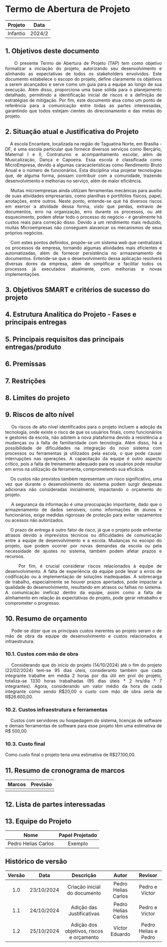 # Termo de Abertura de Projeto

| Projeto | Data |
| :---: | :---: |
| Infantio | 2024/2 |

## 1. Objetivos deste documento

<div style='text-align: justify;'>

&nbsp;&nbsp;&nbsp;&nbsp;O presente Termo de Abertura de Projeto (TAP) tem como objetivo formalizar a iniciação do projeto, autorizando seu desenvolvimento e alinhando as expectativas de todos os stakeholders envolvidos. Este documento estabelece o escopo do projeto, define claramente os objetivos a serem alcançados e serve como um guia para a equipe ao longo de sua execução. Além disso, proporciona uma base sólida para o planejamento detalhado, permitindo a identificação inicial de riscos e a definição de estratégias de mitigação. Por fim, este documento atua como um ponto de referência para a comunicação entre todas as partes interessadas, garantindo que todos estejam cientes do direcionamento e das metas do projeto.

</div>

## 2. Situação atual e Justificativa do Projeto

<div style='text-align: justify;'>

&nbsp;&nbsp;&nbsp;&nbsp;A escola Encantare, localizada na região de Taguatina Norte, em Brasília - DF, é uma escola particular que fornece diversos serviços como Berçário, Maternal I e II, Contraturno e acompanhamento escolar, além de Musicalização, Dança e Capoeira. Essa escola é classificada como MicroEmpresa, devido a algumas caracacterísticas como Rendimento Bruto Anual e o número de funcionários. Esta disciplina visa projetar tecnologias que, de alguma forma, possam contribuir com a comunidade, trazendo desenvolvimento e melhorias no serviço, além de maior eficiência. 

&nbsp;&nbsp;&nbsp;&nbsp;Muitas microempresas ainda utilizam ferramentas mecânicas para auxílio de suas atividades empresariais, como planilhas e portifólios físicos, papel, anotações, entre outros. Neste ponto, entende-se que há diversos riscos em exercer a atividade dessa forma, visto que perdas, extravio de documentos, erro na organização, erro durante os processos, ou até esquecimento, podem afetar todo o processo do negócio - e geralmente há custos reais para correção disso. Devido a um rendimento mais reduzido, muitas Microempresas não conseguem alavancar os mecanismos de seus próprios negócios. 

&nbsp;&nbsp;&nbsp;&nbsp;Com estes pontos definidos, propõe-se um sistema web que centralizará os processos da empresa, tornando algumas atividades mais eficientes e automatizadas, além de fornecer persistência no armazenamento de documentos. Entende-se que o desenvolvimento dessa aplicação resolverá diversas dores da empresa, além de simplificar e facilitar todos os processos já executados atualmente, com melhorias e novas implementações. 

</div>


## 3. Objetivos SMART e critérios de sucesso do projeto

## 4. Estrutura Analítica do Projeto - Fases e principais entregas

## 5. Principais requisitos das principais entregas/produto

## 6. Premissas

## 7. Restrições 

## 8. Limites do projeto

## 9. Riscos de alto nível

<div style='text-align: justify;'>

&nbsp;&nbsp;&nbsp;&nbsp;Os riscos de alto nível identificados para o projeto incluem a adoção da tecnologia, onde existe o risco de que os usuários finais, como funcionários e gestores da escola, não adotem a nova plataforma devido à resistência a mudanças ou à falta de familiaridade com tecnologia. Além disso, há a possibilidade de dificuldades na integração do novo sistema com processos ou ferramentas já utilizados pela escola, o que pode causar interrupções nas operações. A capacitação da equipe é outro aspecto crítico, pois a falta de treinamento adequado para os usuários pode resultar em erros na utilização da ferramenta, comprometendo sua eficácia.

&nbsp;&nbsp;&nbsp;&nbsp;Os custos não previstos também representam um risco significativo, uma vez que durante o desenvolvimento do sistema podem surgir despesas adicionais não consideradas inicialmente, impactando o orçamento do projeto.

&nbsp;&nbsp;&nbsp;&nbsp;A segurança da informação é uma preocupação importante, dado que o armazenamento de dados sensíveis, como informações de alunos e funcionários, exige medidas rigorosas de proteção para evitar vazamentos ou acessos não autorizados.  

&nbsp;&nbsp;&nbsp;&nbsp;O prazo de entrega é outro fator de risco, já que o projeto pode enfrentar atrasos devido a imprevistos técnicos ou dificuldades de comunicação entre a equipe de desenvolvimento e a escola. Mudanças no escopo do projeto, que podem ocorrer por novas demandas da escola ou pela necessidade de ajustes no sistema, também podem afetar prazos e recursos.

&nbsp;&nbsp;&nbsp;&nbsp;Por fim, é crucial considerar riscos relacionados à equipe de desenvolvimento. A falta de experiência da equipe pode levar a erros de codificação ou à implementação de soluções inadequadas. A sobrecarga de trabalho, especialmente se houver prazos apertados, pode impactar a qualidade do desenvolvimento, resultando em atrasos ou falhas no sistema. A comunicação ineficaz dentro da equipe, assim como a falta de alinhamento em relação às expectativas do projeto, pode gerar retrabalho e comprometer o progresso.

</div>

## 10. Resumo de orçamento

<div style='text-align: justify;'>

&nbsp;&nbsp;&nbsp;&nbsp;Pode-se dizer que os principais custos inerentes ao projeto seram o de mão de obra da equipe de desenvolvimento e custos relacionados a infraestrutura.

</div>

### 10.1. Custos com mão de obra

<div style='text-align: justify;'>
&nbsp;&nbsp;&nbsp;&nbsp;Considerando que do início do projeto (14/10/2024) até o fim do projeto (22/02/2024) tem-se 95 dias úteis, consideranto também que cada integrante trabalhe em média 2 horas por dia útil em prol do projeto, totaliza-se 1330 horas trabalhadas (95 dias úteis * 2 hrs/dia * 7 integrantes). Agora, considerando um valor médio da hora de cada integrante como sendo R$20,00 o custo com mão de obra seria de R$26.600,00.

</div>

### 10.2. Custos infraestrutura e ferramentas

<div style='text-align: justify;'>

&nbsp;&nbsp;&nbsp;&nbsp;Custos com servidores ou hospedagem do sistema, licenças de software e demais ferramentas de software para esse projeto têm uma estimativa de R$ 500,00.

</div>

### 10.3. Custo final

<div style='text-align: justify;'>

Como custo final o projeto teria uma estimativa de R$27.100,00. 

</div>

## 11. Resumo de cronograma de marcos

| Marcos | Previsão |
| :---: | :---: |
|  |  |


## 12. Lista de partes interessadas

## 13. Equipe do Projeto

| Nome | Papel Projetado |
| :---: | :---: |
| Pedro Helias Carlos | Exemplo |


## Histórico de versão

| Versão |    Data    |          Descrição           |                            Autor                            |                                  Revisor                                  |
| :----: | :--------: | :--------------------------: | :---------------------------------------------------------: | :-----------------------------------------------------------------------: |
|  1.0   | 23/10/2024 | Criação inicial do documento | Pedro Helias Carlos | Pedro e Victor |
|  1.1   | 24/10/2024 | Adição das Justificativas | Pedro Helias Carlos | Pedro e Victor |
|  1.2   | 25/10/2024 | Adição dos objetivos, riscos e orçamento | Victor Eduardo | Pedro Helias e Pedro |